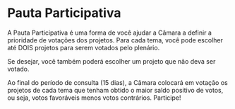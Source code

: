 # Pauta Participativa

A Pauta Participativa é uma forma de você ajudar a Câmara a definir a prioridade de votações dos projetos. Para cada tema, você pode escolher até DOIS projetos para serem votados pelo plenário.

Se desejar, você também poderá escolher um projeto que não deva ser votado.

Ao final do período de consulta (15 dias), a Câmara colocará em votação os projetos de cada tema que tenham obtido o maior saldo positivo de votos, ou seja, votos favoráveis menos votos contrários. Participe!